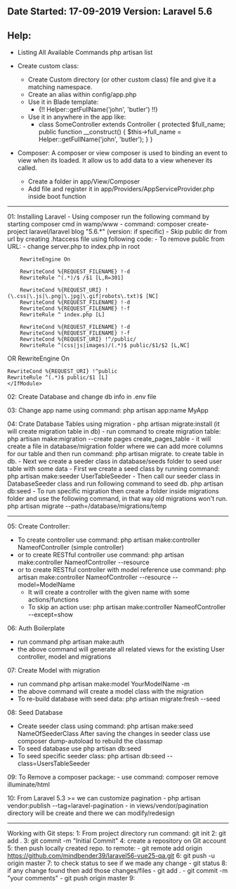 Date Started: 17-09-2019
Version: Laravel 5.6
------------------
Help:
------------------
- Listing All Available Commands
    php artisan list

- Create custom class:
    - Create Custom directory (or other custom class) file and give it a matching namespace.
    - Create an alias within config/app.php
    - Use it in Blade template:
        - {!! Helper::getFullName('john', 'butler') !!}
    - Use it in anywhere in the app like:
        - class SomeController extends Controller
          {
              protected $full_name;
              public function __construct() {
                  $this->full_name = Helper::getFullName('john', 'butler');
              }
          }

- Composer: A composer or view composer is used to binding an event to view when its loaded.
  It allow us to add data to a view whenever its called.
  - Create a folder in app/View/Composer
  - Add file and register it in app/Providers/AppServiceProvider.php inside boot function

------------------------------------------------------------------------------------------
01: Installing Laravel
    - Using composer run the following command by starting composer cmd in wamp/www
    - command: composer create-project laravel/laravel blog "5.6.*" (version: if specific)
    - Skip public dir from url by creating .htaccess file using following code:
        - To remove public from URL:
        - change server.php to index.php in root

        RewriteEngine On

        RewriteCond %{REQUEST_FILENAME} !-d
        RewriteRule ^(.*)/$ /$1 [L,R=301]

        RewriteCond %{REQUEST_URI} !(\.css|\.js|\.png|\.jpg|\.gif|robots\.txt)$ [NC]
        RewriteCond %{REQUEST_FILENAME} !-d
        RewriteCond %{REQUEST_FILENAME} !-f
        RewriteRule ^ index.php [L]

        RewriteCond %{REQUEST_FILENAME} !-d
        RewriteCond %{REQUEST_FILENAME} !-f
        RewriteCond %{REQUEST_URI} !^/public/
        RewriteRule ^(css|js|images)/(.*)$ public/$1/$2 [L,NC]

OR
    <IfModule mod_rewrite.c>
    RewriteEngine On

    RewriteCond %{REQUEST_URI} !^public
    RewriteRule ^(.*)$ public/$1 [L]
    </IfModule>

02: Create Database and change db info in .env file

03: Change app name using command: php artisan app:name MyApp

04: Crate Database Tables using migration
    - php artisan migrate:install (it will create migration table in db)
    - run command to create migration table:
        php artisan make:migration --create pages create_pages_table
            - it will create a file in database/migration folder where we can add more columns for our
              table and then run command: php artisan migrate. to create table in db.
    - Next we create a seeder class in database/seeds folder to seed user table with some data
    - First we create a seed class by running command: php artisan make:seeder UserTableSeeder
    - Then call our seeder class in DatabaseSeeder class and run following command to seed db.
        php artisan db:seed
    - To run specific migration then create a folder inside migrations folder and
      use the following command, in that way old migrations won't run.
      php artisan migrate --path=/database/migrations/temp

--------------------------------------------------------------------------------------------------
05: Create Controller:
   - To create controller use command: php artisan make:controller NameofController (simple controller)
   - or to create RESTful controller use command: php artisan make:controller NameofController --resource
   - or to create RESTful controller with model reference use command: php artisan make:controller NameofController --resource --model=ModelName
     - It will create a controller with the given name with some actions/functions
     - To skip an action use: php artisan make:controller NameofController --except=show

06: Auth Boilerplate
   - run command php artisan make:auth
   - the above command will generate all related views for the existing User controller, model and migrations

07: Create Model with migration
   - run command php artisan make:model YourModelName -m
   - the above command will create a model class with the migration
   - To re-build database with seed data: php artisan migrate:fresh --seed

08: Seed Database
   - Create seeder class using command: php artisan make:seed NameOfSeederClass
     After saving the changes in seeder class use composer dump-autoload to rebuild the classmap
   - To seed database use php artisan db:seed
   - To seed specific seeder class: php artisan db:seed --class=UsersTableSeeder
   
09: To Remove a composer package:
    - use command: composer remove illuminate/html

10: From Laravel 5.3 >= we can customize pagination
    - php artisan vendor:publish --tag=laravel-pagination
    - in views/vendor/pagination directory will be create and there we can modify/redesign

--------------------------------------------
Working with Git steps:
1: From project directory run command: git init
2: git add .
3: git commit -m "Initial Commit"
4: create a repository on Git account
5: then push locally created repo. to remote:
    - git remote add origin https://github.com/mindbender39/laravel56-vue25-qa.git
6: git push -u origin master
7: to check status to see if we made any change
    - git status
8: if any change found then add those changes/files
    - git add .
    - git commit -m "your comments"
    - git push origin master
9:  





